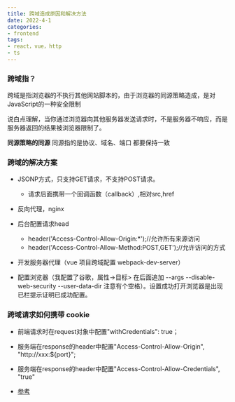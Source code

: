 ```yaml
---
title: 跨域造成原因和解决方法
date: 2022-4-1
categories: 
- frontend
tags:
- react，vue，http
- ts
---
```


### 跨域指？

跨域是指浏览器的不执行其他网站脚本的，由于浏览器的同源策略造成，是对JavaScript的一种安全限制

说白点理解，当你通过浏览器向其他服务器发送请求时，不是服务器不响应，而是服务器返回的结果被浏览器限制了。

**同源策略的同源**
同源指的是协议、域名、端口 都要保持一致

### 跨域的解决方案

- JSONP方式，只支持GET请求，不支持POST请求。
    - 请求后面携带一个回调函数（callback）,相对src,href
- 反向代理，nginx
- 后台配置请求head
    - header('Access-Control-Allow-Origin:*');//允许所有来源访问
    - header('Access-Control-Allow-Method:POST,GET');//允许访问的方式

- 开发服务器代理（vue 项目跨域配置 webpack-dev-server）

- 配置浏览器（我配置了谷歌，属性->目标> 在后面追加 --args --disable-web-security --user-data-dir  注意有个空格）。设置成功打开浏览器是出现已栏提示证明已成功配置。

###  跨域请求如何携带 cookie 
- 前端请求时在request对象中配置"withCredentials": true；

- 服务端在response的header中配置"Access-Control-Allow-Origin", "http://xxx:${port}";

- 服务端在response的header中配置"Access-Control-Allow-Credentials", "true"
- [参考](https://juejin.cn/post/7066420545327218725)